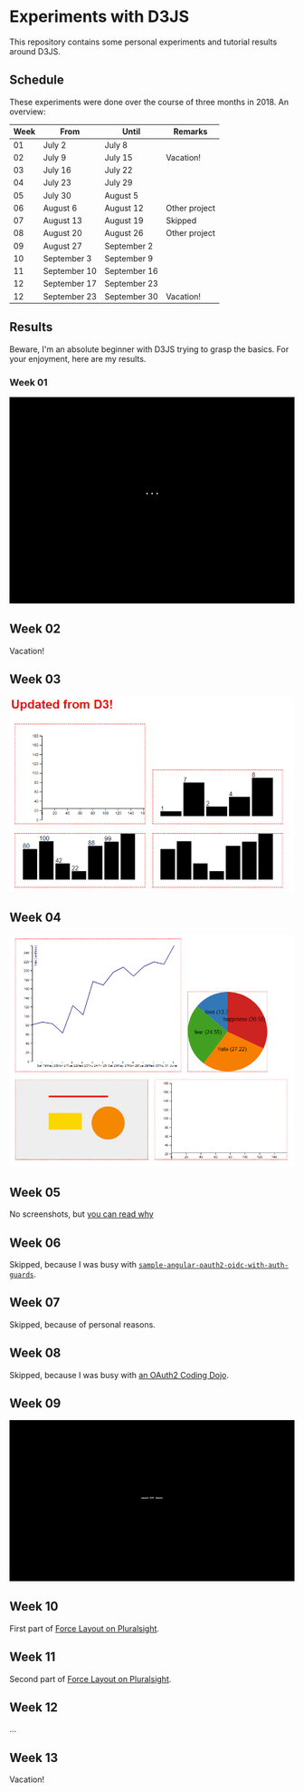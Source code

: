 # Experiments with D3JS

This repository contains some personal experiments and tutorial results around D3JS.

## Schedule

These experiments were done over the course of three months in 2018. An overview:

| Week | From         | Until        | Remarks       |
|------|--------------|--------------|---------------|
| 01   | July 2       | July 8       |               |
| 02   | July 9       | July 15      | Vacation!     |
| 03   | July 16      | July 22      |               |
| 04   | July 23      | July 29      |               |
| 05   | July 30      | August 5     |               |
| 06   | August 6     | August 12    | Other project |
| 07   | August 13    | August 19    | Skipped       |
| 08   | August 20    | August 26    | Other project |
| 09   | August 27    | September 2  |               |
| 10   | September 3  | September 9  |               |
| 11   | September 10 | September 16 |               |
| 12   | September 17 | September 23 |               |
| 12   | September 23 | September 30 | Vacation!     |

## Results

Beware, I'm an absolute beginner with D3JS trying to grasp the basics.
For your enjoyment, here are my results.

### Week 01

![week-01/demo-week-01.gif](week-01/demo-week-01.gif)

## Week 02

Vacation!

## Week 03

![week-03/demo-week-03.png](week-03/demo-week-03.png)

## Week 04

![week-04/demo-week-04.png](week-04/demo-week-04.png)

## Week 05

No screenshots, but [you can read why](week-05)

## Week 06

Skipped, because I was busy with [`sample-angular-oauth2-oidc-with-auth-guards`](https://github.com/jeroenheijmans/sample-angular-oauth2-oidc-with-auth-guards).

## Week 07

Skipped, because of personal reasons.

## Week 08

Skipped, because I was busy with [an OAuth2 Coding Dojo](https://github.com/jeroenheijmans/coding-dojo-implicit-flow).

## Week 09

![week-09/demo-week-09.gif](week-09/demo-week-09.gif)

## Week 10

First part of [Force Layout on Pluralsight](https://app.pluralsight.com/library/courses/force-layout-graphs-d3).

## Week 11

Second part of [Force Layout on Pluralsight](https://app.pluralsight.com/library/courses/force-layout-graphs-d3).

## Week 12

...

## Week 13

Vacation!
